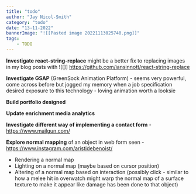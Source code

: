 ```yaml
---
title: "todo"
author: "Jay Nicol-Smith"
category: "todo"
date: "13-11-2022"
bannerImage: "![[Pasted image 20221113025740.png]]"
tags:
    - TODO
---
```


**Investigate react-string-replace** might be a better fix to replacing images in my blog posts with ![[]] https://github.com/iansinnott/react-string-replace

**Investigate GSAP** (GreenSock Animation Platform) - seems very powerful, come across before but jogged my memory when a job specification desired exposure to this technology - loving animation worth a looksie

**Build portfolio designed**

**Update enrichment media analytics**

**Investigate different way of implementing a contact form** - https://www.mailgun.com/

**Explore normal mapping** of an object in web form seen - https://www.instagram.com/aristidebenoist/
 - Rendering a normal map
 - Lighting on a normal map (maybe based on cursor position)
 - Altering of a normal map based on interaction (possibly click - similar to how a melee hit in overwatch might warp the normal map of a surface texture to make it appear like damage has been done to that object)


